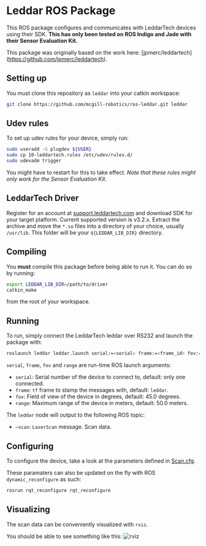 Leddar ROS Package
==================

This ROS package configures and communicates with LeddarTech devices using
their SDK. **This has only been tested on ROS Indigo and Jade with their
Sensor Evaluation Kit.**

This package was originally based on the work here: [jpmerc/leddartech]
(https://github.com/jpmerc/leddartech).

Setting up
----------
You must clone this repository as `leddar` into your catkin workspace:

```bash
git clone https://github.com/mcgill-robotics/ros-leddar.git leddar
```

Udev rules
----------
To set up udev rules for your device, simply run:

```bash
sudo useradd -G plugdev ${USER}
sudo cp 10-leddartech.rules /etc/udev/rules.d/
sudo udevadm trigger
```

You might have to restart for this to take effect.
*Note that these rules might only work for the Sensor Evaluation Kit.*

LeddarTech Driver
-----------------
Register for an account at
[support.leddartech.com](https://support.leddartech.com) and download SDK for
your target platform. Current supported version is v3.2.x.
Extract the archive and move the `*.so` files into a directory of your choice,
usually `/usr/lib`. This folder will be your `${LEDDAR_LIB_DIR}` directory.

Compiling
---------
You **must** compile this package before being able to run it. You can do so
by running:

```bash
export LEDDAR_LIB_DIR=/path/to/driver
catkin_make
```

from the root of your workspace.

Running
-------
To run, simply connect the LeddarTech leddar over RS232 and launch the
package with:

```bash
roslaunch leddar leddar.launch serial:=<serial> frame:=<frame_id> fov:=<fov> range:=<range>
```

`serial`, `frame`, `fov` and `range`  are run-time ROS launch arguments:
- `serial`: Serial number of the device to connect to, default: only one
connected.
- `frame`: `tf` frame to stamp the messages with, default: `leddar`.
- `fov`: Field of view of the device in degrees, default: 45.0 degrees.
- `range`: Maximum range of the device in meters, default: 50.0 meters.

The `leddar` node will output to the following ROS topic:
- `~scan`: `LaserScan` message. Scan data.

Configuring
-----------
To configure the device, take a look at the parameters defined
in [Scan.cfg](cfg/Scan.cfg).

These paramaters can also be updated on the fly with ROS `dynamic_reconfigure`
as such:

```bash
rosrun rqt_reconfigure rqt_reconfigure
```

Visualizing
-----------
The scan data can be conveniently visualized with `rviz`.

You should be able to see something like this:
![rviz](https://cloud.githubusercontent.com/assets/723610/12699528/8cbbe460-c78c-11e5-801d-e6c24fc7da47.png)
